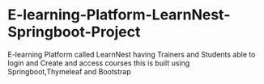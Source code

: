 # E-learning-Platform-LearnNest-Springboot-Project
E-learning Platform called LearnNest having Trainers and Students able to login  and Create and access courses this is built using Springboot,Thymeleaf and Bootstrap
